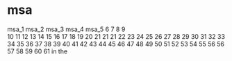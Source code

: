 # msa
msa_1
msa_2
msa_3
msa_4
msa_5
6
7
8
9	
10
11
12
13
14
15
16
17
18
19
20
21
21
21
22
23
24
25
26
27
28
29
30
31
32
33
34
35
36
37
38
39
40
41
42
43
44
45
46
47
48
49
50
51
52
53
54
55
56
56
57
58
59
60
61
in
the
